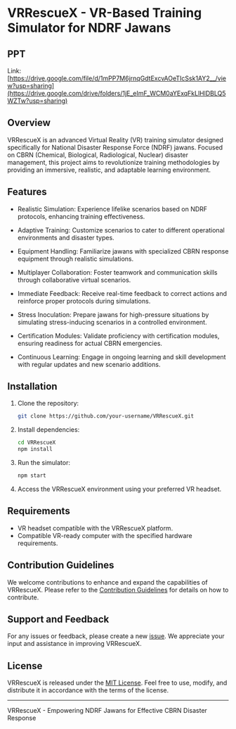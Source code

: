 # VRRescueX - VR-Based Training Simulator for NDRF Jawans

## PPT 
Link: [https://drive.google.com/file/d/1mPP7M6jrnqGdtExcvAOeTIcSsk1AY2__/view?usp=sharing](https://drive.google.com/drive/folders/1jE_eImF_WCM0aYExqFkLlHlDBLQ5WZTw?usp=sharing)

## Overview

VRRescueX is an advanced Virtual Reality (VR) training simulator designed specifically for National Disaster Response Force (NDRF) jawans. Focused on CBRN (Chemical, Biological, Radiological, Nuclear) disaster management, this project aims to revolutionize training methodologies by providing an immersive, realistic, and adaptable learning environment.

## Features

- Realistic Simulation: Experience lifelike scenarios based on NDRF protocols, enhancing training effectiveness.

- Adaptive Training: Customize scenarios to cater to different operational environments and disaster types.

- Equipment Handling: Familiarize jawans with specialized CBRN response equipment through realistic simulations.

- Multiplayer Collaboration: Foster teamwork and communication skills through collaborative virtual scenarios.

- Immediate Feedback: Receive real-time feedback to correct actions and reinforce proper protocols during simulations.

- Stress Inoculation: Prepare jawans for high-pressure situations by simulating stress-inducing scenarios in a controlled environment.

- Certification Modules: Validate proficiency with certification modules, ensuring readiness for actual CBRN emergencies.

- Continuous Learning: Engage in ongoing learning and skill development with regular updates and new scenario additions.

## Installation

1. Clone the repository:

    ```bash
    git clone https://github.com/your-username/VRRescueX.git
    ```

2. Install dependencies:

    ```bash
    cd VRRescueX
    npm install
    ```

3. Run the simulator:

    ```bash
    npm start
    ```

4. Access the VRRescueX environment using your preferred VR headset.

## Requirements

- VR headset compatible with the VRRescueX platform.
- Compatible VR-ready computer with the specified hardware requirements.

## Contribution Guidelines

We welcome contributions to enhance and expand the capabilities of VRRescueX. Please refer to the [Contribution Guidelines](CONTRIBUTING.md) for details on how to contribute.

## Support and Feedback

For any issues or feedback, please create a new [issue](https://github.com/your-username/VRRescueX/issues). We appreciate your input and assistance in improving VRRescueX.

## License

VRRescueX is released under the [MIT License](LICENSE). Feel free to use, modify, and distribute it in accordance with the terms of the license.

---

VRRescueX - Empowering NDRF Jawans for Effective CBRN Disaster Response
